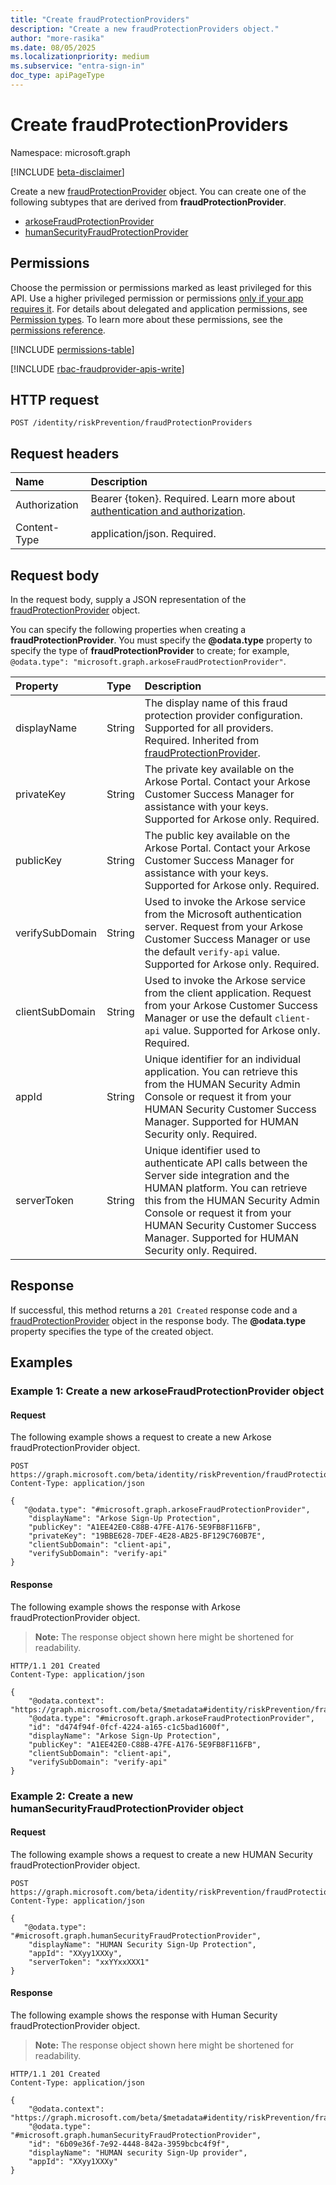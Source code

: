 ```yaml
---
title: "Create fraudProtectionProviders"
description: "Create a new fraudProtectionProviders object."
author: "more-rasika"
ms.date: 08/05/2025
ms.localizationpriority: medium
ms.subservice: "entra-sign-in"
doc_type: apiPageType
---
```


# Create fraudProtectionProviders

Namespace: microsoft.graph

[!INCLUDE [beta-disclaimer](../../includes/beta-disclaimer.md)]

Create a new [fraudProtectionProvider](../resources/fraudprotectionprovider.md) object. You can create one of the following subtypes that are derived from **fraudProtectionProvider**.

- [arkoseFraudProtectionProvider](../resources/arkoseFraudProtectionProvider.md)
- [humanSecurityFraudProtectionProvider](../resources/humansecurityfraudprotectionprovider.md)

## Permissions

Choose the permission or permissions marked as least privileged for this API. Use a higher privileged permission or permissions [only if your app requires it](/graph/permissions-overview#best-practices-for-using-microsoft-graph-permissions). For details about delegated and application permissions, see [Permission types](/graph/permissions-overview#permission-types). To learn more about these permissions, see the [permissions reference](/graph/permissions-reference).

<!-- { "blockType": "permissions", "name": "riskpreventioncontainer_post_fraudprotectionproviders" } -->
[!INCLUDE [permissions-table](../includes/permissions/riskpreventioncontainer-post-fraudprotectionproviders-permissions.md)]

[!INCLUDE [rbac-fraudprovider-apis-write](../includes/rbac-for-apis/rbac-fraudprovider-apis-write.md)]

## HTTP request

<!-- {
  "blockType": "ignored"
}
-->
``` http
POST /identity/riskPrevention/fraudProtectionProviders
```

## Request headers

|Name|Description|
|:---|:---|
|Authorization|Bearer {token}. Required. Learn more about [authentication and authorization](/graph/auth/auth-concepts).|
|Content-Type|application/json. Required.|

## Request body

In the request body, supply a JSON representation of the [fraudProtectionProvider](../resources/fraudprotectionprovider.md) object.

You can specify the following properties when creating a **fraudProtectionProvider**.  You must specify the **@odata.type** property to specify the type of **fraudProtectionProvider** to create; for example, `@odata.type": "microsoft.graph.arkoseFraudProtectionProvider"`.

|Property|Type|Description|
|:---|:---|:---|
|displayName|String|The display name of this fraud protection provider configuration. Supported for all providers. Required. Inherited from [fraudProtectionProvider](../resources/fraudprotectionprovider.md).|
|privateKey|String|The private key available on the Arkose Portal. Contact your Arkose Customer Success Manager for assistance with your keys. Supported for Arkose only. Required.|
|publicKey|String|The public key available on the Arkose Portal. Contact your Arkose Customer Success Manager for assistance with your keys. Supported for Arkose only. Required.|
|verifySubDomain|String|Used to invoke the Arkose service from the Microsoft authentication server. Request from your Arkose Customer Success Manager or use the default `verify-api` value. Supported for Arkose only. Required.|
|clientSubDomain|String|Used to invoke the Arkose service from the client application. Request from your Arkose Customer Success Manager or use the default `client-api` value. Supported for Arkose only. Required.|
|appId|String|Unique identifier for an individual application. You can retrieve this from the HUMAN Security Admin Console or request it from your HUMAN Security Customer Success Manager. Supported for HUMAN Security only. Required.|
|serverToken|String| Unique identifier used to authenticate API calls between the Server side integration and the HUMAN platform. You can retrieve this from the HUMAN Security Admin Console or request it from your HUMAN Security Customer Success Manager. Supported for HUMAN Security only. Required.|


## Response

If successful, this method returns a `201 Created` response code and a [fraudProtectionProvider](../resources/fraudprotectionprovider.md) object in the response body. The **@odata.type** property specifies the type of the created object.

## Examples

### Example 1: Create a new arkoseFraudProtectionProvider object

#### Request

The following example shows a request to create a new Arkose fraudProtectionProvider object.
<!-- {
  "blockType": "request",
  "name": "create_fraudprotectionprovider_from_arkose"
}
-->
``` http
POST https://graph.microsoft.com/beta/identity/riskPrevention/fraudProtectionProviders
Content-Type: application/json

{
   "@odata.type": "#microsoft.graph.arkoseFraudProtectionProvider",
    "displayName": "Arkose Sign-Up Protection",
    "publicKey": "A1EE42E0-C88B-47FE-A176-5E9FB8F116FB",
    "privateKey": "19BBE628-7DEF-4E28-AB25-BF129C760B7E",
    "clientSubDomain": "client-api",
    "verifySubDomain": "verify-api"
}
```


#### Response

The following example shows the response with Arkose fraudProtectionProvider object.
>**Note:** The response object shown here might be shortened for readability.
<!-- {
  "blockType": "response",
  "truncated": true,
  "@odata.type": "microsoft.graph.fraudProtectionProvider"
}
-->
``` http
HTTP/1.1 201 Created
Content-Type: application/json

{
    "@odata.context": "https://graph.microsoft.com/beta/$metadata#identity/riskPrevention/fraudProtectionProviders/$entity",
    "@odata.type": "#microsoft.graph.arkoseFraudProtectionProvider",
    "id": "d474f94f-0fcf-4224-a165-c1c5bad1600f",
    "displayName": "Arkose Sign-Up Protection",
    "publicKey": "A1EE42E0-C88B-47FE-A176-5E9FB8F116FB",
    "clientSubDomain": "client-api",
    "verifySubDomain": "verify-api"
}

```

### Example 2: Create a new humanSecurityFraudProtectionProvider object

#### Request

The following example shows a request to create a new HUMAN Security fraudProtectionProvider object.
<!-- {
  "blockType": "request",
  "name": "create_fraudprotectionprovider_from_human"
}
-->
``` http
POST https://graph.microsoft.com/beta/identity/riskPrevention/fraudProtectionProviders
Content-Type: application/json

{
   "@odata.type": "#microsoft.graph.humanSecurityFraudProtectionProvider",
    "displayName": "HUMAN Security Sign-Up Protection",
    "appId": "XXyy1XXXy",
    "serverToken": "xxYYxxXXX1"
}
```


#### Response

The following example shows the response with Human Security fraudProtectionProvider object.
>**Note:** The response object shown here might be shortened for readability.
<!-- {
  "blockType": "response",
  "truncated": true,
  "@odata.type": "microsoft.graph.fraudProtectionProvider"
}
-->
``` http
HTTP/1.1 201 Created
Content-Type: application/json

{
    "@odata.context": "https://graph.microsoft.com/beta/$metadata#identity/riskPrevention/fraudProtectionProviders/$entity",
    "@odata.type": "#microsoft.graph.humanSecurityFraudProtectionProvider",
    "id": "6b09e36f-7e92-4448-842a-3959bcbc4f9f",
    "displayName": "HUMAN security Sign-Up provider",
    "appId": "XXyy1XXXy"
}
```
